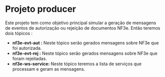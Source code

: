 # Projeto producer 

Este projeto tem como objetivo principal simular a geração de mensagens de eventos de autorização ou rejeição de documentos NF3e.
Então teremos dois tópicos :
- **nf3e-evt-aut :** Neste tópico serão gerados mensagens sobre NF3e que foi autorizada.
- **nf3e-evt-rej :** Neste tópico serão gerados mensagens sobre NF3e que foram rejeitadas.
- **nf3e-ws-service:** Neste tópico teremos a lista de serviços que processam e geram as mensagens.

